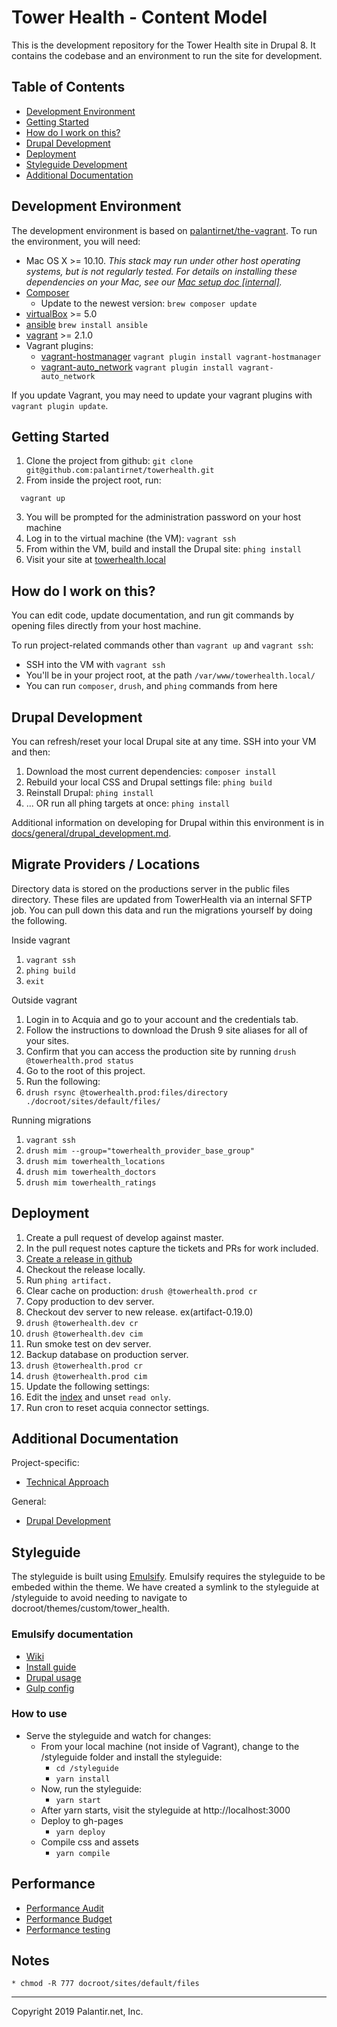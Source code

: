 # Tower Health - Content Model

This is the development repository for the Tower Health site in Drupal 8. It contains the codebase and an environment to run the site for development.

## Table of Contents

* [Development Environment](#development-environment)
* [Getting Started](#getting-started)
* [How do I work on this?](#how-do-i-work-on-this)
* [Drupal Development](#drupal-development)
* [Deployment](#Deployment)
* [Styleguide Development](#styleguide-development)
* [Additional Documentation](#additional-documentation)

## Development Environment

The development environment is based on [palantirnet/the-vagrant](https://github.com/palantirnet/the-vagrant). To run the environment, you will need:

* Mac OS X >= 10.10. _This stack may run under other host operating systems, but is not regularly tested. For details on installing these dependencies on your Mac, see our [Mac setup doc [internal]](https://github.com/palantirnet/documentation/wiki/Mac-Setup)._
* [Composer](https://getcomposer.org)
  * Update to the newest version: `brew composer update`
* [virtualBox](https://www.virtualbox.org/wiki/Downloads) >= 5.0
* [ansible](https://github.com/ansible/ansible) `brew install ansible`
* [vagrant](https://www.vagrantup.com/) >= 2.1.0
* Vagrant plugins:
  * [vagrant-hostmanager](https://github.com/smdahlen/vagrant-hostmanager) `vagrant plugin install vagrant-hostmanager`
  * [vagrant-auto_network](https://github.com/oscar-stack/vagrant-auto_network) `vagrant plugin install vagrant-auto_network`

If you update Vagrant, you may need to update your vagrant plugins with `vagrant plugin update`.

## Getting Started

1. Clone the project from github: `git clone git@github.com:palantirnet/towerhealth.git`
1. From inside the project root, run:

  ```
    vagrant up
  ```
3. You will be prompted for the administration password on your host machine
4. Log in to the virtual machine (the VM): `vagrant ssh`
5. From within the VM, build and install the Drupal site: `phing install`
1. Visit your site at [towerhealth.local](http://towerhealth.local)

## How do I work on this?

You can edit code, update documentation, and run git commands by opening files directly from your host machine.

To run project-related commands other than `vagrant up` and `vagrant ssh`:

* SSH into the VM with `vagrant ssh`
* You'll be in your project root, at the path `/var/www/towerhealth.local/`
* You can run `composer`, `drush`, and `phing` commands from here

## Drupal Development

You can refresh/reset your local Drupal site at any time. SSH into your VM and then:

1. Download the most current dependencies: `composer install`
2. Rebuild your local CSS and Drupal settings file: `phing build`
3. Reinstall Drupal: `phing install`
5. ... OR run all phing targets at once: `phing install`

Additional information on developing for Drupal within this environment is in [docs/general/drupal_development.md](docs/general/drupal_development.md).

## Migrate Providers / Locations
Directory data is stored on the productions server in the public files directory. These files are updated from TowerHealth via an internal SFTP job.
You can pull down this data and run the migrations yourself by doing the following.

Inside vagrant
1. `vagrant ssh`
1. `phing build`
1. `exit`

Outside vagrant
1. Login in to Acquia and go to your account and the credentials tab.
1. Follow the instructions to download the Drush 9 site aliases for all of your sites.
1. Confirm that you can access the production site by running `drush @towerhealth.prod status`
1. Go to the root of this project.
1. Run the following:
  1. `drush rsync @towerhealth.prod:files/directory  ./docroot/sites/default/files/`

Running migrations
1. `vagrant ssh`
1. `drush mim --group="towerhealth_provider_base_group"`
1. `drush mim towerhealth_locations`
1. `drush mim towerhealth_doctors`
1. `drush mim towerhealth_ratings`

## Deployment

1. Create a pull request of develop against master.
1. In the pull request notes capture the tickets and PRs for work included.
1. [Create a release in github ](https://github.com/palantirnet/towerhealth/releases)
1. Checkout the release locally.
1. Run ``phing artifact.``
1. Clear cache on production: ```drush @towerhealth.prod cr```
1. Copy production to dev server.
1. Checkout dev server to new release. ex(artifact-0.19.0)
1. ```drush @towerhealth.dev cr```
1. ```drush @towerhealth.dev cim```
1. Run smoke test on dev server.
1. Backup database on production server.
1. ```drush @towerhealth.prod cr```
1. ```drush @towerhealth.prod cim```
1. Update the following settings:
1. Edit the [index](https://towerhealth.prod.acquia-sites.com/admin/config/search/search-api/index/acquia_search_index/edit) and unset `read only`. 
1. Run cron to reset acquia connector settings.

## Additional Documentation

Project-specific:

* [Technical Approach](docs/technical_approach.md)

General:

* [Drupal Development](docs/general/drupal_development.md)

## Styleguide

The styleguide is built using [Emulsify](https://www.drupal.org/project/emulsify). Emulsify requires the styleguide to be embeded within the theme. We have created a symlink to the styleguide at /styleguide to avoid needing to navigate to docroot/themes/custom/tower_health.

### Emulsify documentation
* [Wiki](https://github.com/fourkitchens/emulsify/wiki/Orientation)
* [Install guide](https://github.com/fourkitchens/emulsify/wiki/Install-(Composer))
* [Drupal usage](https://github.com/fourkitchens/emulsify/wiki/Drupal-Usage)
* [Gulp config](https://github.com/fourkitchens/emulsify/wiki/Gulp-Config)

### How to use
* Serve the styleguide and watch for changes:
  * From your local machine (not inside of Vagrant), change to the /styleguide folder and install the styleguide:
    * `cd /styleguide`
    * `yarn install`
  * Now, run the styleguide:
    * `yarn start`
  * After yarn starts, visit the styleguide at http://localhost:3000
  * Deploy to gh-pages
    * `yarn deploy`
  * Compile css and assets
    * `yarn compile`

## Performance
* [Performance Audit](https://docs.google.com/spreadsheets/d/13FHaj15h-eoUAuXzIpsPzh1uTowO5g2NSzCHJSpugjA/edit#gid=0)
* [Performance Budget](https://docs.google.com/spreadsheets/d/1pKr3cJxcpQ6R88b-w2oBWSqCAs1-klD_HS_lpcu4yug/edit#gid=1700686844)
* [Performance testing](docs/performance_testing.md)


## Notes
    * chmod -R 777 docroot/sites/default/files

----
Copyright 2019 Palantir.net, Inc.
